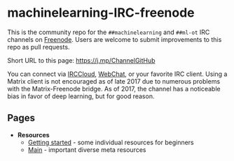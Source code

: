 # machinelearning-IRC-freenode
This is the community repo for the `##machinelearning` and `##ml-ot` IRC channels on [Freenode](https://freenode.net/). Users are welcome to submit improvements to this repo as pull requests.

Short URL to this page: https://j.mp/ChannelGitHub

You can connect via <!--[Riot](https://riot.im/app/#/room/#freenode_##machinelearning:matrix.org)--> [IRCCloud](https://www.irccloud.com/irc/freenode/channel/%23%23machinelearning), [WebChat](https://webchat.freenode.net/?channels=%23%23machinelearning), or your favorite IRC client. Using a Matrix client is not encouraged as of late 2017 due to numerous problems with the Matrix-Freenode bridge. As of 2017, the channel has a noticeable bias in favor of deep learning, but for good reason.



## Pages
* __Resources__
  * [Getting started](Resources/GettingStarted.md) - some individual resources for beginners
  * [Main](Resources/MAIN.md) - important diverse meta resources
  <!-- * [Articles](Resources/Articles.md) - select educational articles including reviews -->
<!-- * [Reading Group](ReadingGroup/README.md) - discussion on alternate Sundays on a topic of our choosing -->
<!--* [Users](Users.md) - select list of channel contributors -->
<!--* [Ideas](Ideas.md) - ideas for the channel and this repo -->

<!-- Backups of ##machinelearning channel Topic:
2017-10-07:
/topic Machine Learning | Use https://riot.im/app/#/room/#freenode_##machinelearning:matrix.org to stay connected. | Rules: No small talk. Technical talk only. No public logging. Offtopic chat only in ##ml-ot | About: https://j.mp/ChannelGitHub | Related: ##AGI ##it-group #keras ##nlp #nupic #pydata #scikit-learn ##statistics #tensorflow

2017-05-07:
Machine Learning | No small talk. No public logging. Offtopic chat only in ##ml-ot | See https://j.mp/ChannelGitHub for Resources and Reading Group | Related: #ai ##AGI ##nlp #nupic #pydata #scikit-learn ##statistics #tensorflow

Pre-repo:
Machine Learning | No small talk. Offtopic chat only in ##ml-ot | Software: http://mloss.org http://j.mp/ML-sw http://j.mp/DL-sw http://jmlr.org/mloss | Video: http://j.mp/SU-ML-YT http://j.mp/ML-videos | Q&A: http://j.mp/StEx-stats http://j.mp/StEx-DSci | Forum: http://j.mp/redditML | Paper: http://j.mp/arxivML | See: #ai ##AGI ##nlp #nupic #pydata #scikit-learn ##statistics #tensorflow
-->
